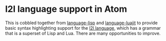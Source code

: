 # l2l language support in Atom

This is cobbled together from [language-lisp](https://atom.io/packages/language-lisp) and [language-luajit](https://atom.io/packages/language-luajit) to provide basic syntax highlighting support for the [l2l language](https://github.com/meric/l2l), which has a grammar that is a superset of Lisp and Lua. There are many opportunities to improve.
